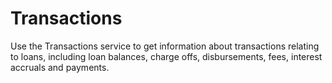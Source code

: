 # Transactions

Use the Transactions service to get information about transactions relating to loans, including loan balances, charge offs, disbursements, fees, interest accruals and payments.
